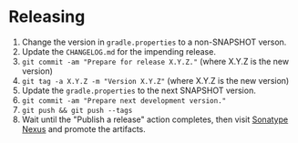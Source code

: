 # Releasing

1. Change the version in `gradle.properties` to a non-SNAPSHOT verson.
2. Update the `CHANGELOG.md` for the impending release.
3. `git commit -am "Prepare for release X.Y.Z."` (where X.Y.Z is the new version)
4. `git tag -a X.Y.Z -m "Version X.Y.Z"` (where X.Y.Z is the new version)
5. Update the `gradle.properties` to the next SNAPSHOT version.
6. `git commit -am "Prepare next development version."`
7. `git push && git push --tags`
8. Wait until the "Publish a release" action completes, then visit [Sonatype Nexus](https://oss.sonatype.org/) and promote the artifacts.
